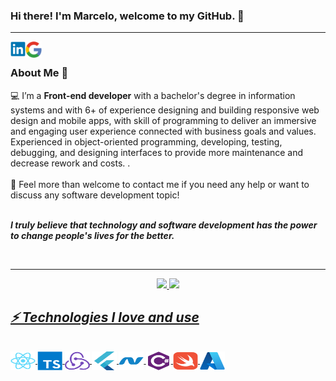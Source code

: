 ### Hi there! I'm Marcelo, welcome to my GitHub. 🌱

<hr />

<a href="https://www.linkedin.com/in/marcelo-block-developer/?locale=en_US">
  <img align="left" width="24px" src="https://github.com/devicons/devicon/blob/master/icons/linkedin/linkedin-original.svg"  />
</a>
<a href="mailto:marcelochb@gmail.com">
  <img align="left" width="26px" src="https://github.com/devicons/devicon/blob/master/icons/google/google-original.svg" />
</a>

<br/>

### About Me 🚀
💻 I’m a **Front-end developer** with a bachelor's degree in information systems and with 6+ of experience designing and building responsive web design and mobile apps, with skill of programming to deliver an immersive and engaging user experience connected with business goals and values. Experienced in object-oriented programming, developing, testing, debugging, and designing interfaces to provide more maintenance and decrease rework and costs. 
. </br> </br>
💬 Feel more than welcome to contact me if you need any help or want to discuss any software development topic! </br></br>
   
 <b><i>I truly believe that technology and software development has the power to change people's lives for the better. 
    
<br/>
<hr />

<div align="center">
  <a href="https://github.com/marcelochb">
  <img height="180em" src="https://github-readme-stats.vercel.app/api?username=marcelochb&show_icons=true&theme=gradient&include_all_commits=true&count_private=true"/>
  <img height="180em" src="https://github-readme-stats.vercel.app/api/top-langs/?username=marcelochb&layout=compact&langs_count=7&theme=gradient"/>
</div>

## ⚡ Technologies I love and use
  
<div style="display: inline_block"><br>
  <img align="center" alt="react" height="30" width="40" src="https://raw.githubusercontent.com/devicons/devicon/master/icons/react/react-original.svg">
  <img align="center" alt="ts" height="30" width="40" src="https://raw.githubusercontent.com/devicons/devicon/master/icons/typescript/typescript-plain.svg">
  <img align="center" alt="Redux" height="30" width="40" src="https://raw.githubusercontent.com/devicons/devicon/master/icons/redux/redux-original.svg">
  <img align="center" alt="Flutter" height="30" width="40" src="https://raw.githubusercontent.com/devicons/devicon/master/icons/flutter/flutter-original.svg">
  <img align="center" alt=".Net" height="30" width="40" src="https://github.com/devicons/devicon/blob/master/icons/dot-net/dot-net-plain.svg">
  <img align="center" alt="C#" height="30" width="40" src="https://github.com/devicons/devicon/blob/master/icons/csharp/csharp-plain.svg">
  <img align="center" alt="Swift" height="30" width="40" src="https://github.com/devicons/devicon/blob/master/icons/swift/swift-original.svg">
  <img align="center" alt="Azure" height="30" width="40" src="https://github.com/devicons/devicon/blob/master/icons/azure/azure-original.svg">
                                                            
</div>

